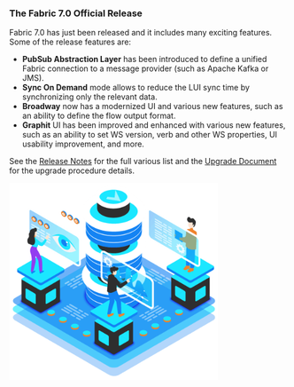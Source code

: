 ### The Fabric 7.0 Official Release

Fabric 7.0 has just been released and it includes many exciting features. Some of the release features are:

* **PubSub Abstraction Layer** has been introduced to define a unified Fabric connection to a message provider (such as Apache Kafka or JMS). 
* **Sync On Demand** mode allows to reduce the LUI sync time by synchronizing only the relevant data. 
* **Broadway** now has a modernized UI and various new features, such as an ability to define the flow output format. 
* **Graphit** UI has been improved and enhanced with various new features, such as an ability to set WS version, verb and other WS properties, UI usability improvement, and more.

See the [Release Notes](https://support.k2view.com/Academy/Release_Notes_And_Upgrade/V7.0/Fabric_Release_Notes_V7.0.pdf.html) for the full various list and the [Upgrade Document](https://support.k2view.com/Academy/Release_Notes_And_Upgrade/V7.0/Fabric_Upgrade_Procedure_To_V7.0.pdf.html) for the upgrade procedure details.

<img src="images/img12.png" alt="image" style="zoom: 80%;" />
